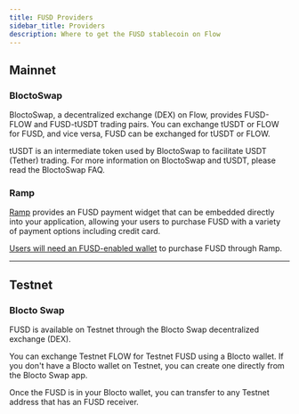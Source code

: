```yaml
---
title: FUSD Providers
sidebar_title: Providers
description: Where to get the FUSD stablecoin on Flow
---
```


## Mainnet

### BloctoSwap

BloctoSwap, 
a decentralized exchange (DEX) on Flow,
provides FUSD-FLOW and FUSD-tUSDT trading pairs. 
You can exchange tUSDT or FLOW for FUSD, and vice versa, 
FUSD can be exchanged for tUSDT or FLOW.

tUSDT is an intermediate token used by BloctoSwap to facilitate USDT (Tether) trading.
For more information on BloctoSwap and tUSDT, 
please read the BloctoSwap FAQ.

### Ramp

[Ramp](https://ramp.network/) provides an FUSD payment 
widget that can be embedded directly into your application,
allowing your users to purchase FUSD with a variety of payment options
including credit card.

[Users will need an FUSD-enabled wallet](#how-do-i-get-an-fusd-enabled-wallet) 
to purchase FUSD through Ramp. 

---

## Testnet

### Blocto Swap

FUSD is available on Testnet through the 
Blocto Swap decentralized exchange (DEX).

You can exchange Testnet FLOW for 
Testnet FUSD using a Blocto wallet.
If you don't have a Blocto wallet on Testnet,
you can create one directly from the Blocto Swap app.

Once the FUSD is in your Blocto wallet,
you can transfer to any Testnet address that has an FUSD receiver.
